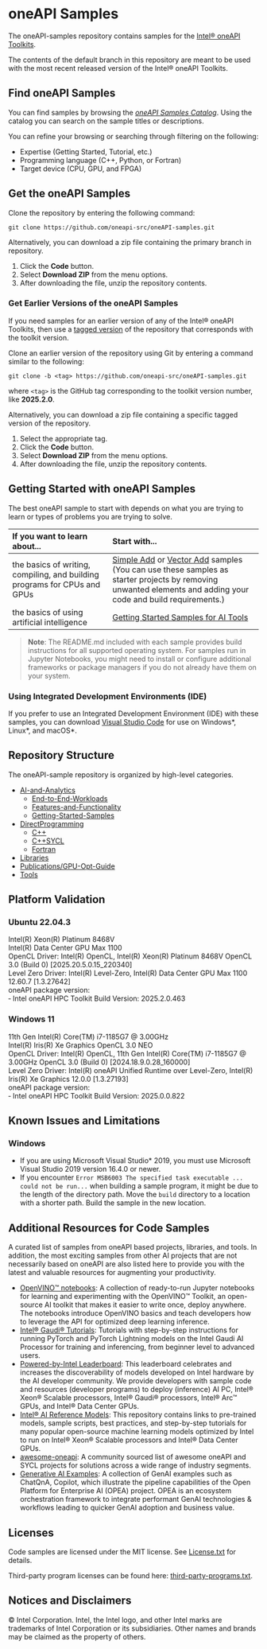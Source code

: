 # oneAPI Samples

The oneAPI-samples repository contains samples for the [Intel® oneAPI Toolkits](https://www.intel.com/content/www/us/en/developer/tools/oneapi/toolkits.html).

The contents of the default branch in this repository are meant to be used with the most recent released version of the Intel® oneAPI Toolkits.

## Find oneAPI Samples

You can find samples by browsing the *[oneAPI Samples Catalog](https://oneapi-src.github.io/oneAPI-samples/)*. Using the catalog you can search on the sample titles or descriptions.

You can refine your browsing or searching through filtering on the following:

- Expertise (Getting Started, Tutorial, etc.)
- Programming language (C++, Python, or Fortran)
- Target device (CPU, GPU, and FPGA)

## Get the oneAPI Samples

Clone the repository by entering the following command:

`git clone https://github.com/oneapi-src/oneAPI-samples.git`

Alternatively, you can download a zip file containing the primary branch in repository.

1. Click the **Code** button.
2. Select **Download ZIP** from the menu options.
3. After downloading the file, unzip the repository contents.

### Get Earlier Versions of the oneAPI Samples

If you need samples for an earlier version of any of the Intel® oneAPI Toolkits, then use a [tagged version](https://github.com/oneapi-src/oneAPI-samples/tags) of the repository that corresponds with the toolkit version.

Clone an earlier version of the repository using Git by entering a command similar to the following:

`git clone -b <tag> https://github.com/oneapi-src/oneAPI-samples.git`

where `<tag>` is the GitHub tag corresponding to the toolkit version number, like **2025.2.0**.

Alternatively, you can download a zip file containing a specific tagged version of the repository.

1. Select the appropriate tag.
2. Click the **Code** button.
3. Select **Download ZIP** from the menu options.
4. After downloading the file, unzip the repository contents.

## Getting Started with oneAPI Samples

The best oneAPI sample to start with depends on what you are trying to learn or types of problems you are trying to solve.

| If you want to learn about...                                                        | Start with...
|:---                                                                                  |:---
| the basics of writing, compiling, and building programs for CPUs and GPUs            |[Simple Add](https://github.com/oneapi-src/oneAPI-samples/tree/main/DirectProgramming/C++SYCL/DenseLinearAlgebra/simple-add) or [Vector Add](https://github.com/oneapi-src/oneAPI-samples/tree/main/DirectProgramming/C++SYCL/DenseLinearAlgebra/vector-add) samples <br> (You can use these samples as starter projects by removing unwanted elements and adding your code and build requirements.)
| the basics of using artificial intelligence                                          | [Getting Started Samples for AI Tools](https://github.com/oneapi-src/oneAPI-samples/tree/main/AI-and-Analytics/Getting-Started-Samples)

>**Note**: The README.md included with each sample provides build instructions for all supported operating system. For samples run in Jupyter Notebooks, you might need to install or configure additional frameworks or package managers if you do not already have them on your system.

### Using Integrated Development Environments (IDE)

If you prefer to use an Integrated Development Environment (IDE) with these samples, you can download [Visual Studio Code](https://code.visualstudio.com/download) for use on Windows*, Linux*, and macOS*.

## Repository Structure

The oneAPI-sample repository is organized by high-level categories.

- [AI-and-Analytics](https://github.com/oneapi-src/oneAPI-samples/tree/main/AI-and-Analytics)
  - [End-to-End-Workloads](https://github.com/oneapi-src/oneAPI-samples/tree/main/AI-and-Analytics/End-to-end-Workloads)
  - [Features-and-Functionality](https://github.com/oneapi-src/oneAPI-samples/tree/main/AI-and-Analytics/Features-and-Functionality)
  - [Getting-Started-Samples](https://github.com/oneapi-src/oneAPI-samples/tree/main/AI-and-Analytics/Getting-Started-Samples)
- [DirectProgramming](https://github.com/oneapi-src/oneAPI-samples/tree/main/DirectProgramming)
  - [C++](https://github.com/oneapi-src/oneAPI-samples/tree/main/DirectProgramming/C++)
  - [C++SYCL](https://github.com/oneapi-src/oneAPI-samples/tree/main/DirectProgramming/C++SYCL)
  - [Fortran](https://github.com/oneapi-src/oneAPI-samples/tree/main/DirectProgramming/Fortran)
- [Libraries](https://github.com/oneapi-src/oneAPI-samples/tree/main/Libraries)
- [Publications/GPU-Opt-Guide](https://github.com/oneapi-src/oneAPI-samples/tree/main/Publications/GPU-Opt-Guide)
- [Tools](https://github.com/oneapi-src/oneAPI-samples/tree/main/Tools/)

## Platform Validation

### Ubuntu 22.04.3
Intel(R) Xeon(R) Platinum 8468V \
Intel(R) Data Center GPU Max 1100 \
OpenCL Driver: Intel(R) OpenCL, Intel(R) Xeon(R) Platinum 8468V OpenCL 3.0 (Build 0) [2025.20.5.0.15_220340] \
Level Zero Driver: Intel(R) Level-Zero, Intel(R) Data Center GPU Max 1100 12.60.7 [1.3.27642] \
oneAPI package version: \
&dash; Intel oneAPI HPC Toolkit Build Version: 2025.2.0.463

### Windows 11
11th Gen Intel(R) Core(TM) i7-1185G7 @ 3.00GHz \
Intel(R) Iris(R) Xe Graphics OpenCL 3.0 NEO \
OpenCL Driver: Intel(R) OpenCL, 11th Gen Intel(R) Core(TM) i7-1185G7 @ 3.00GHz OpenCL 3.0 (Build 0) [2024.18.9.0.28_160000] \
Level Zero Driver: Intel(R) oneAPI Unified Runtime over Level-Zero, Intel(R) Iris(R) Xe Graphics 12.0.0 [1.3.27193] \
oneAPI package version: \
&dash; Intel oneAPI HPC Toolkit Build Version: 2025.0.0.822

## Known Issues and Limitations

### Windows

- If you are using Microsoft Visual Studio* 2019, you must use Microsoft Visual Studio 2019 version 16.4.0 or newer.
- If you encounter `Error MSB6003 The specified task executable ... could not be run...` when building a sample program, it might be due to the length of the directory path. Move the `build` directory to a location with a shorter path. Build the sample in the new location.

## Additional Resources for Code Samples
A curated list of samples from oneAPI based projects, libraries, and tools. In addition, the most exciting samples from other AI projects that are not necessarily based on oneAPI are also listed here to provide you with the latest and valuable resources for augmenting your productivity.
-	[OpenVINO™ notebooks](https://github.com/openvinotoolkit/openvino_notebooks/tree/latest/notebooks): A collection of ready-to-run Jupyter notebooks for learning and experimenting with the OpenVINO™ Toolkit, an open-source AI toolkit that makes it easier to write once, deploy anywhere. The notebooks introduce OpenVINO basics and teach developers how to leverage the API for optimized deep learning inference.
-	[Intel® Gaudi®  Tutorials](https://github.com/HabanaAI/Gaudi-tutorials): Tutorials with step-by-step instructions for running PyTorch and PyTorch Lightning models on the Intel Gaudi AI Processor for training and inferencing, from beginner level to advanced users.
-	[Powered-by-Intel Leaderboard](https://huggingface.co/spaces/Intel/powered_by_intel_llm_leaderboard): This leaderboard celebrates and increases the discoverability of models developed on Intel hardware by the AI developer community. We provide developers with sample code and resources (developer programs) to deploy (inference) AI PC, Intel® Xeon® Scalable processors, Intel® Gaudi® processors, Intel® Arc™ GPUs, and Intel® Data Center GPUs.
-	[Intel® AI Reference Models](https://github.com/intel/models): This repository contains links to pre-trained models, sample scripts, best practices, and step-by-step tutorials for many popular open-source machine learning models optimized by Intel to run on Intel® Xeon® Scalable processors and Intel® Data Center GPUs.
-	[awesome-oneapi](https://github.com/oneapi-community/awesome-oneapi): A community sourced list of awesome oneAPI and SYCL projects for solutions across a wide range of industry segments.
- [Generative AI Examples](https://github.com/opea-project/GenAIExamples): A collection of GenAI examples such as ChatQnA, Copilot, which illustrate the pipeline capabilities of the Open Platform for Enterprise AI (OPEA) project. OPEA is an ecosystem orchestration framework to integrate performant GenAI technologies & workflows leading to quicker GenAI adoption and business value.

## Licenses

Code samples are licensed under the MIT license. See [License.txt](https://github.com/oneapi-src/oneAPI-samples/blob/main/License.txt) for details.

Third-party program licenses can be found here: [third-party-programs.txt](https://github.com/oneapi-src/oneAPI-samples/blob/main/third-party-programs.txt).

## Notices and Disclaimers

© Intel Corporation. Intel, the Intel logo, and other Intel marks are trademarks of Intel Corporation or its subsidiaries. Other names and brands may be claimed as the property of others.
